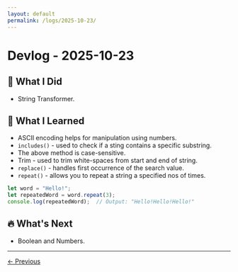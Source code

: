 ```yaml
---
layout: default
permalink: /logs/2025-10-23/
---
```


# Devlog - 2025-10-23

## 🚀 What I Did

- String Transformer.

## 🧠 What I Learned

- ASCII encoding helps for manipulation using numbers.
- `includes()` - used to check if a sting contains a specific substring.
- The above method is case-sensitive.
- Trim - used to trim white-spaces from start and end of string.
- `replace()` - handles first occurrence of the search value.
- `repeat()` - allows you to repeat a string a specified nos of times.

```javascript
let word = "Hello!";
let repeatedWord = word.repeat(3);
console.log(repeatedWord);  // Output: "Hello!Hello!Hello!"
```

## 🔥 What's Next

- Boolean and Numbers.

---

[← Previous]({{site.baseurl}}/logs/2025-10-18/)
